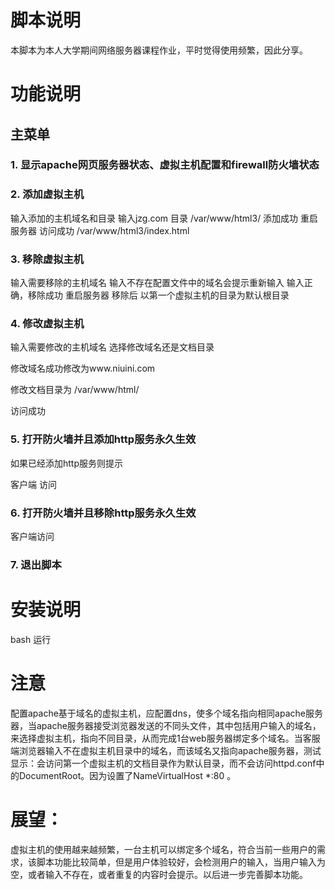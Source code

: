 # 脚本说明
本脚本为本人大学期间网络服务器课程作业，平时觉得使用频繁，因此分享。
# 功能说明
## 主菜单
### 1.	显示apache网页服务器状态、虚拟主机配置和firewall防火墙状态
### 2.	添加虚拟主机
输入添加的主机域名和目录 输入jzg.com 目录 /var/www/html3/
添加成功 重启服务器
访问成功 /var/www/html3/index.html
### 3.	移除虚拟主机
输入需要移除的主机域名
输入不存在配置文件中的域名会提示重新输入
输入正确，移除成功 重启服务器
移除后 以第一个虚拟主机的目录为默认根目录
 
### 4.	修改虚拟主机
输入需要修改的主机域名
 选择修改域名还是文档目录
 
修改域名成功修改为www.niuini.com
 
修改文档目录为 /var/www/html/
 
访问成功
 
### 5.	打开防火墙并且添加http服务永久生效
 
如果已经添加http服务则提示
 
客户端 访问
 
### 6.	打开防火墙并且移除http服务永久生效
 
客户端访问
 
### 7.	退出脚本

# 安装说明
bash 运行
# 注意
配置apache基于域名的虚拟主机，应配置dns，使多个域名指向相同apache服务器，当apache服务器接受浏览器发送的不同头文件，其中包括用户输入的域名，来选择虚拟主机，指向不同目录，从而完成1台web服务器绑定多个域名。当客服端浏览器输入不在虚拟主机目录中的域名，而该域名又指向apache服务器，测试显示：会访问第一个虚拟主机的文档目录作为默认目录，而不会访问httpd.conf中的DocumentRoot。因为设置了NameVirtualHost *:80 。
# 展望：
虚拟主机的使用越来越频繁，一台主机可以绑定多个域名，符合当前一些用户的需求，该脚本功能比较简单，但是用户体验较好，会检测用户的输入，当用户输入为空，或者输入不存在，或者重复的内容时会提示。以后进一步完善脚本功能。
